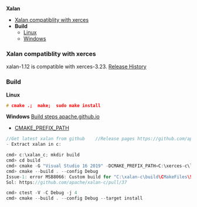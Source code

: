 **Xalan**
  - [Xalan compatiblity with xerces](#comp)
  - **Build**
    - [Linux](#lin)
    - [Windows](#win)

<a name=comp></a>
### Xalan compatiblity with xerces
xalan-1.12 is compatible with xerces-3.23. [Release History](https://apache.github.io/xalan-c/releases.html)

### Build
<a name=lin></a>
**Linux**
```c
# cmake .;  make;  sudo make install
```

<a name=win></a>
**Windows** [Build steps apache.github.io](https://apache.github.io/xalan-c/build.html)
- [CMAKE_PREFIX_PATH](https://cmake.org/cmake/help/latest/variable/CMAKE_PREFIX_PATH.html)
```c
//Get latest xalan from github    //Release pages https://github.com/apache/xalan-c
- Extract xalan in c:

cmd> c:\xalan_c; mkdir build
cmd> cd build
cmd> cmake -G "Visual Studio 16 2019" -DCMAKE_PREFIX_PATH=C:\xerces-c\libs\ -DCMAKE_INSTALL_PREFIX=c:\xalan_c\libs c:\xalan_c(\path\to\Xalan-c\source)
cmd> cmake --build . --config Debug
Issue-1: error MSB8066: Custom build for "C:\xalan-c\build\CMakeFiles\54721b435eedbbf1c365bb7e2edfcd61\inmemory-dependencies.rule" exited with code -1073741515
Sol: https://github.com/apache/xalan-c/pull/37

cmd> ctest -V -C Debug -j 4
cmd> cmake --build . --config Debug --target install
```
